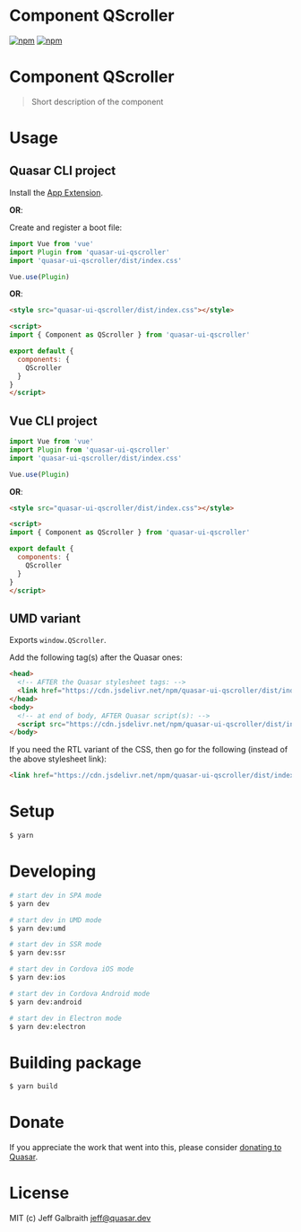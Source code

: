 # Component QScroller

[![npm](https://img.shields.io/npm/v/quasar-ui-qscroller.svg?label=quasar-ui-qscroller)](https://www.npmjs.com/package/quasar-ui-qscroller)
[![npm](https://img.shields.io/npm/dt/quasar-ui-qscroller.svg)](https://www.npmjs.com/package/quasar-ui-qscroller)

# Component QScroller
> Short description of the component


# Usage

## Quasar CLI project

Install the [App Extension](../app-extension).

**OR**:

Create and register a boot file:

```js
import Vue from 'vue'
import Plugin from 'quasar-ui-qscroller'
import 'quasar-ui-qscroller/dist/index.css'

Vue.use(Plugin)
```

**OR**:

```html
<style src="quasar-ui-qscroller/dist/index.css"></style>

<script>
import { Component as QScroller } from 'quasar-ui-qscroller'

export default {
  components: {
    QScroller
  }
}
</script>
```

## Vue CLI project

```js
import Vue from 'vue'
import Plugin from 'quasar-ui-qscroller'
import 'quasar-ui-qscroller/dist/index.css'

Vue.use(Plugin)
```

**OR**:

```html
<style src="quasar-ui-qscroller/dist/index.css"></style>

<script>
import { Component as QScroller } from 'quasar-ui-qscroller'

export default {
  components: {
    QScroller
  }
}
</script>
```

## UMD variant

Exports `window.QScroller`.

Add the following tag(s) after the Quasar ones:

```html
<head>
  <!-- AFTER the Quasar stylesheet tags: -->
  <link href="https://cdn.jsdelivr.net/npm/quasar-ui-qscroller/dist/index.min.css" rel="stylesheet" type="text/css">
</head>
<body>
  <!-- at end of body, AFTER Quasar script(s): -->
  <script src="https://cdn.jsdelivr.net/npm/quasar-ui-qscroller/dist/index.umd.min.js"></script>
</body>
```
If you need the RTL variant of the CSS, then go for the following (instead of the above stylesheet link):
```html
<link href="https://cdn.jsdelivr.net/npm/quasar-ui-qscroller/dist/index.rtl.min.css" rel="stylesheet" type="text/css">
```

# Setup
```bash
$ yarn
```

# Developing
```bash
# start dev in SPA mode
$ yarn dev

# start dev in UMD mode
$ yarn dev:umd

# start dev in SSR mode
$ yarn dev:ssr

# start dev in Cordova iOS mode
$ yarn dev:ios

# start dev in Cordova Android mode
$ yarn dev:android

# start dev in Electron mode
$ yarn dev:electron
```

# Building package
```bash
$ yarn build
```

# Donate
If you appreciate the work that went into this, please consider [donating to Quasar](https://donate.quasar.dev).

# License
MIT (c) Jeff Galbraith <jeff@quasar.dev>
